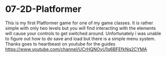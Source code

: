 # 07-2D-Platformer
This is my first Platformer game for one of my game classes. It is rather simple with only two levels but you will find interacting with the elements will cause your controls to get switched around. Unfortunately i was unable to figure out how to do save and load but there is a simple menu system. Thanks goes to heartbeast on youtube for the guides https://www.youtube.com/channel/UCrHQNOyU1q6BFEfkNq2CYMA
